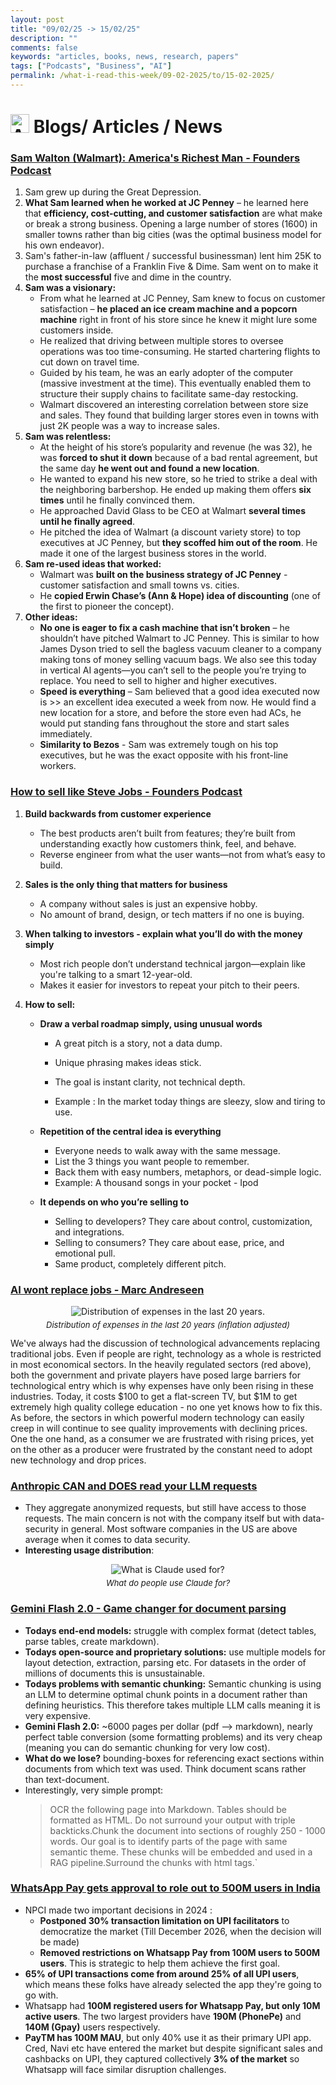 ```yaml
---
layout: post
title: "09/02/25 -> 15/02/25"
description: ""
comments: false
keywords: "articles, books, news, research, papers"
tags: ["Podcasts", "Business", "AI"]
permalink: /what-i-read-this-week/09-02-2025/to/15-02-2025/
---
```


# <img src="{{ '/assets/images/icons/newspaper-solid.svg'}}" alt="Articles & Other" style="width: 30px; height: 30px;"> Blogs/ Articles / News

### [Sam Walton (Walmart): America's Richest Man - Founders Podcast](https://www.youtube.com/watch?v=tL71OzGcewk)

1. Sam grew up during the Great Depression.
2. **What Sam learned when he worked at JC Penney** – he learned here that **efficiency, cost-cutting, and customer satisfaction** are what make or break a strong business. Opening a large number of stores (1600) in smaller towns rather than big cities (was the optimal business model for his own endeavor).
3. Sam's father-in-law (affluent / successful businessman) lent him 25K to purchase a franchise of a Franklin Five & Dime. Sam went on to make it the **most successful** five and dime in the country.
4. **Sam was a visionary:**
   - From what he learned at JC Penney, Sam knew to focus on customer satisfaction – **he placed an ice cream machine and a popcorn machine** right in front of his store since he knew it might lure some customers inside.
   - He realized that driving between multiple stores to oversee operations was too time-consuming. He started chartering flights to cut down on travel time.
   - Guided by his team, he was an early adopter of the computer (massive investment at the time). This eventually enabled them to structure their supply chains to facilitate same-day restocking.
   - Walmart discovered an interesting correlation between store size and sales. They found that building larger stores even in towns with just 2K people was a way to increase sales.
5. **Sam was relentless:**
   - At the height of his store’s popularity and revenue (he was 32), he was **forced to shut it down** because of a bad rental agreement, but the same day **he went out and found a new location**.
   - He wanted to expand his new store, so he tried to strike a deal with the neighboring barbershop. He ended up making them offers **six times** until he finally convinced them.
   - He approached David Glass to be CEO at Walmart **several times until he finally agreed**.
   - He pitched the idea of Walmart (a discount variety store) to top executives at JC Penney, but **they scoffed him out of the room**. He made it one of the largest business stores in the world.
6. **Sam re-used ideas that worked:**
   - Walmart was **built on the business strategy of JC Penney** - customer satisfaction and small towns vs. cities.
   - He **copied Erwin Chase’s (Ann & Hope) idea of discounting** (one of the first to pioneer the concept).
7. **Other ideas:**
   - **No one is eager to fix a cash machine that isn’t broken** – he shouldn’t have pitched Walmart to JC Penney. This is similar to how James Dyson tried to sell the bagless vacuum cleaner to a company making tons of money selling vacuum bags. We also see this today in vertical AI agents—you can’t sell to the people you’re trying to replace. You need to sell to higher and higher executives.
   - **Speed is everything** – Sam believed that a good idea executed now is >> an excellent idea executed a week from now. He would find a new location for a store, and before the store even had ACs, he would put standing fans throughout the store and start sales immediately.
   - **Similarity to Bezos** - Sam was extremely tough on his top executives, but he was the exact opposite with his front-line workers.

### [How to sell like Steve Jobs - Founders Podcast](https://www.youtube.com/watch?v=k72aCBm7Jpk)

1. **Build backwards from customer experience**

   - The best products aren’t built from features; they’re built from understanding exactly how customers think, feel, and behave.
   - Reverse engineer from what the user wants—not from what’s easy to build.

2. **Sales is the only thing that matters for business**

   - A company without sales is just an expensive hobby.
   - No amount of brand, design, or tech matters if no one is buying.

3. **When talking to investors - explain what you’ll do with the money simply**

   - Most rich people don’t understand technical jargon—explain like you're talking to a smart 12-year-old.
   - Makes it easier for investors to repeat your pitch to their peers.

4. **How to sell:**

   - **Draw a verbal roadmap simply, using unusual words**

     - A great pitch is a story, not a data dump.

     - Unique phrasing makes ideas stick.

     - The goal is instant clarity, not technical depth.

     - Example : In the market today things are sleezy, slow and tiring to use.

   - **Repetition of the central idea is everything**

     - Everyone needs to walk away with the same message.
     - List the 3 things you want people to remember.
     - Back them with easy numbers, metaphors, or dead-simple logic.
     - Example: A thousand songs in your pocket - Ipod

   - **It depends on who you’re selling to**
     - Selling to developers? They care about control, customization, and integrations.
     - Selling to consumers? They care about ease, price, and emotional pull.
     - Same product, completely different pitch.

### [AI wont replace jobs - Marc Andreseen](https://open.substack.com/pub/pmarca/p/why-ai-wont-cause-unemployment?r=2bjrub&utm_medium=ios)

<div style="text-align: center;">
  <img src="../../../../assets/images/wirtw-15-02-25/expenses-in-the-last-20-years.webp" 
       alt="Distribution of expenses in the last 20 years." 
       title="Distribution of expenses in the last 20 years." />
  <p style="font-size: small; font-style: italic; margin-top: 5px;">
   Distribution of expenses in the last 20 years (inflation adjusted)
  </p>
</div>
We've always had the discussion of technological advancements replacing traditional jobs. Even if people are right, technology as a whole is restricted in most economical sectors. In the heavily regulated sectors (red above), both the government and private players have posed large barriers for technological entry which is why expenses have only been rising in these industries. Today, it costs $100 to get a flat-screen TV, but $1M to get extremely high quality college education - no one yet knows how to fix this. As before, the sectors in which powerful modern technology can easily creep in will continue to see quality improvements with declining prices. One the one hand, as a consumer we are frustrated with rising prices, yet on the other as a producer were frustrated by the constant need to adopt new technology and drop prices.

### [Anthropic CAN and DOES read your LLM requests](https://x.com/yacinemtb/status/1889304291048902673?s=46)

- They aggregate anonymized requests, but still have access to those requests. The main concern is not with the company itself but with data-security in general. Most software companies in the US are above average when it comes to data security.
- **Interesting usage distribution**:
<div style="text-align: center;">
  <img src="../../../../assets/images/wirtw-15-02-25/claude-usage.png" 
       alt="What is Claude used for?" 
       title="What is Claude used for?" />
  <p style="font-size: small; font-style: italic; margin-top: 5px;">
   What do people use Claude for?
  </p>
</div>

### [Gemini Flash 2.0 - Game changer for document parsing](https://www.sergey.fyi/articles/gemini-flash-2)

- **Todays end-end models:** struggle with complex format (detect tables, parse tables, create markdown).
- **Todays open-source and proprietary solutions:** use multiple models for layout detection, extraction, parsing etc. For datasets in the order of millions of documents this is unsustainable.
- **Todays problems with semantic chunking:** Semantic chunking is using an LLM to determine optimal chunk points in a document rather than defining heuristics. This therefore takes multiple LLM calls meaning it is very expensive.
- **Gemini Flash 2.0:** ~6000 pages per dollar (pdf --> markdown), nearly perfect table conversion (some formatting problems) and its very cheap (meaning you can do semantic chunking for very low cost).
- **What do we lose?** bounding-boxes for referencing exact sections within documents from which text was used. Think document scans rather than text-document.
- Interestingly, very simple prompt:
  > OCR the following page into Markdown. Tables should be formatted as HTML.
  > Do not surround your output with triple backticks.Chunk the document into sections of roughly 250 - 1000 words. Our goal is to identify parts of the page with same semantic theme. These chunks will be embedded and used in a RAG pipeline.Surround the chunks with <chunk> </chunk> html tags.`
    <!-- # <img src="{{ '/assets/images/icons/book-bookmark-solid.svg'}}" alt="Book" style="width: 30px; height: 30px;"> Books -->

### [WhatsApp Pay gets approval to role out to 500M users in India](https://www.asiatechreview.com/p/whatsapp-pay-finally-gets-approval)

- NPCI made two important decisions in 2024 :
  - **Postponed 30% transaction limitation on UPI facilitators** to democratize the market (Till December 2026, when the decision will be made)
  - **Removed restrictions on Whatsapp Pay from 100M users to 500M users**. This is strategic to help them achieve the first goal.
- **65% of UPI transactions come from around 25% of all UPI users**, which means these folks have already selected the app they're going to go with.
- Whatsapp had **100M registered users for Whatsapp Pay, but only 10M active users**. The two largest providers have **190M (PhonePe)** and **140M (Gpay)** users respectively.
- **PayTM has 100M MAU**, but only 40% use it as their primary UPI app. Cred, Navi etc have entered the market but despite significant sales and cashbacks on UPI, they captured collectively **3% of the market** so Whatsapp will face similar disruption challenges.

<!-- ## <img src="{{ '/assets/images/icons/microscope-solid.svg'}}" alt="Research Papers" style="width: 30px; height: 30px;"> Papers

### [The foundations of LLMs (Continued)](https://arxiv.org/pdf/2501.09223) -->
